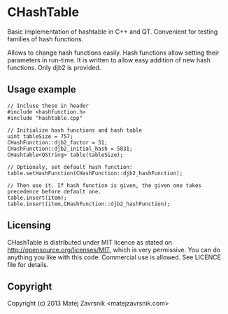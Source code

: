 # CHashTable
Basic implementation of hashtable in C++ and QT. Convenient for testing families of hash functions.

Allows to change hash functions easily. Hash functions allow setting their parameters in run-time. It is written to allow easy addition of new hash functions. Only djb2 is provided.

## Usage example
    // Incluse these in header
    #include <hashfunction.h>
    #include "hashtable.cpp"

    // Initialize hash functions and hash table
    uint tableSize = 757;
    CHashFunction::djb2_factor = 31;
    CHashFunction::djb2_initial_hash = 5831; 
    CHashtable<QString> table(tableSize);

    // Optionaly, set default hash function:
    table.setHashFunction(CHashFunction::djb2_hashFunction);

    // Then use it. If hash function is given, the given one takes precedence before default one.
    table.insert(item);
    table.insert(item,CHashFunction::djb2_hashFunction);

## Licensing
CHashTable is distributed under MIT licence as stated on http://opensource.org/licenses/MIT, which is very permissive. You can do anything you like with this code. Commercial use is allowed. See LICENCE file for details.

## Copyright
Copyright (c) 2013 Matej Zavrsnik <matejzavrsnik.com>
